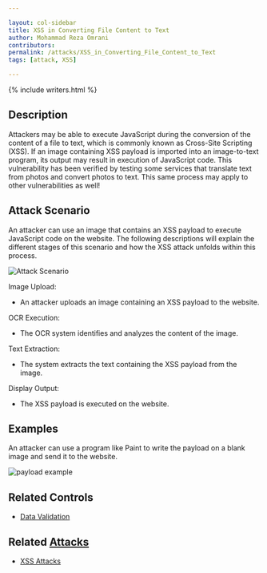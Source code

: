 ```yaml
---

layout: col-sidebar
title: XSS in Converting File Content to Text
author: Mohammad Reza Omrani
contributors: 
permalink: /attacks/XSS_in_Converting_File_Content_to_Text
tags: [attack, XSS]

---
```


 {% include writers.html %}

## Description

Attackers may be able to execute JavaScript during the conversion of the content
of a file to text, which is commonly known as Cross-Site Scripting (XSS).
If an image containing XSS payload is imported into an image-to-text program,
its output may result in execution of JavaScript code. This vulnerability has been
verified by testing some services that translate text from photos and convert
photos to text. This same process may apply to other vulnerabilities as well!

## Attack Scenario

An attacker can use an image that contains an XSS payload to execute JavaScript
code on the website. The following descriptions will explain the different stages
of this scenario and how the XSS attack unfolds within this process.

![Attack Scenario](../assets/images/attacks/XSS_in_Converting_File_Content_to_Text_Attack_Scenario.png)
    
Image Upload:
- An attacker uploads an image containing an XSS payload to the website.

OCR Execution:
- The OCR system identifies and analyzes the content of the image.

Text Extraction:
- The system extracts the text containing the XSS payload from the image.

Display Output:
- The XSS payload is executed on the website.

## Examples

An attacker can use a program like Paint to write the payload on a blank image
and send it to the website.

![payload example](../assets/images/attacks/XSS_in_Converting_File_Content_to_Text_2.png)

## Related Controls

- [Data Validation](https://wiki.owasp.org/index.php/Data_Validation)

## Related [Attacks](https://owasp.org/www-community/attacks/)

- [XSS Attacks](https://owasp.org/www-community/attacks/xss/)

